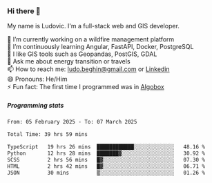 ### Hi there 👋

My name is Ludovic. I'm a full-stack web and GIS developer.

 🔭 I’m currently working on a wildfire management platform<br/>
 🌱 I’m continuously learning Angular, FastAPI, Docker, PostgreSQL<br/>
 👯 I like GIS tools such as Geopandas, PostGIS, GDAL<br/>
 💬 Ask me about energy transition or travels<br/>
 📫 How to reach me: ludo.beghin@gmail.com or [Linkedin](https://www.linkedin.com/in/ludovic-beghin/)<br/>
 😄 Pronouns: He/Him<br/>
 ⚡ Fun fact: The first time I programmed was in [Algobox](https://fr.wikipedia.org/wiki/Algobox)<br/>

##### Programming stats
<!--START_SECTION:waka-->

```txt
From: 05 February 2025 - To: 07 March 2025

Total Time: 39 hrs 59 mins

TypeScript   19 hrs 26 mins  ████████████░░░░░░░░░░░░░   48.16 %
Python       12 hrs 28 mins  ███████▓░░░░░░░░░░░░░░░░░   30.92 %
SCSS         2 hrs 56 mins   █▓░░░░░░░░░░░░░░░░░░░░░░░   07.30 %
HTML         2 hrs 42 mins   █▓░░░░░░░░░░░░░░░░░░░░░░░   06.71 %
JSON         30 mins         ▒░░░░░░░░░░░░░░░░░░░░░░░░   01.26 %
```

<!--END_SECTION:waka-->

